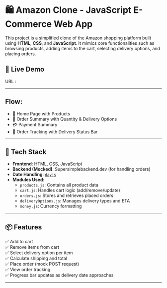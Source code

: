 # 🛍️ Amazon Clone - JavaScript E-Commerce Web App

This project is a simplified clone of the Amazon shopping platform built using **HTML**, **CSS**, and **JavaScript**. It mimics core functionalities such as browsing products, adding items to the cart, selecting delivery options, and placing orders.

## 🔗 Live Demo
 URL : 

---

## Flow:

- 🛒 Home Page with Products
- 🧾 Order Summary with Quantity & Delivery Options
- 💳 Payment Summary
- 🚚 Order Tracking with Delivery Status Bar

---

## 🧰 Tech Stack

- **Frontend**: HTML, CSS, JavaScript
- **Backend (Mocked)**: Supersimplebackend.dev (for handling orders)
- **Date Handling**: [`dayjs`](https://day.js.org/)
- **Modules Used**:
  - `products.js`: Contains all product data
  - `cart.js`: Handles cart logic (add/remove/update)
  - `orders.js`: Stores and retrieves placed orders
  - `deliveryOptions.js`: Manages delivery types and ETA
  - `money.js`: Currency formatting

---

## 📦 Features

✅ Add to cart  
✅ Remove items from cart  
✅ Select delivery option per item  
✅ Calculate shipping and total  
✅ Place order (mock POST request)  
✅ View order tracking  
✅ Progress bar updates as delivery date approaches

---


